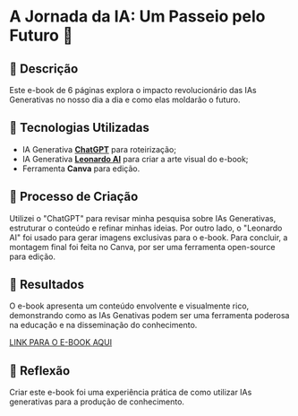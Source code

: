 # A Jornada da IA: Um Passeio pelo Futuro 🌌

## 📒 Descrição
Este e-book de 6 páginas explora o impacto revolucionário das IAs Generativas no nosso dia a dia e como elas moldarão o futuro.

## 🤖 Tecnologias Utilizadas
- IA Generativa **[ChatGPT](https://chat.openai.com)** para roteirização;
- IA Generativa **[Leonardo AI](https://leonardo.ai)** para criar a arte visual do e-book;
- Ferramenta **Canva** para edição.

## 🧐 Processo de Criação
Utilizei o "ChatGPT" para revisar minha pesquisa sobre IAs Generativas, estruturar o conteúdo e refinar minhas ideias. Por outro lado, o "Leonardo AI" foi usado para gerar imagens exclusivas para o e-book. Para concluir, a montagem final foi feita no Canva, por ser uma ferramenta open-source para edição.

## 🚀 Resultados
O e-book apresenta um conteúdo envolvente e visualmente rico, demonstrando como as IAs Genativas podem ser uma ferramenta poderosa na educação e na disseminação do conhecimento.

[LINK PARA O E-BOOK AQUI](https://github.com/gus-arevalo/dio-lab-natty-or-not/raw/main/arquivos/A.Forca.da.Mente.Artificial.Criatividade.Inovacao.e.Futuro.pdf)

## 💭 Reflexão
Criar este e-book foi uma experiência prática de como utilizar IAs generativas para a produção de conhecimento.
